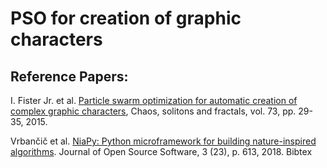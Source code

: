 # PSO for creation of graphic characters

## Reference Papers:

I. Fister Jr. et al. [Particle swarm optimization for automatic creation of complex graphic characters](http://iztok-jr-fister.eu/static/publications/1.pdf), Chaos, solitons and fractals, vol. 73, pp. 29-35, 2015.

Vrbančič et al. [NiaPy: Python microframework for building nature-inspired algorithms](http://iztok-jr-fister.eu/static/publications/212.pdf). Journal of Open Source Software, 3 (23), p. 613, 2018. Bibtex
